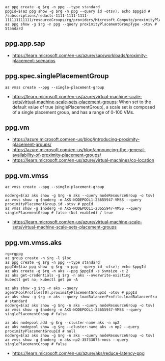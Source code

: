 ```
az ppg create -g $rg -n ppg --type standard
ppgId=$(az ppg show -g $rg -n ppg --query id -otsv); echo $ppgId # /subscriptions/redacts-1111-1111-1111-111111111111/resourceGroups/rg/providers/Microsoft.Compute/proximityPlacementGroups/ppg
az ppg show -g $rg -n ppg --query proximityPlacementGroupType -otsv # Standard
```

## ppg.app.sap

- https://learn.microsoft.com/en-us/azure/sap/workloads/proximity-placement-scenarios

## ppg.spec.singlePlacementGroup

```
az vmss create --ppg --single-placement-group
```

- https://learn.microsoft.com/en-us/azure/virtual-machine-scale-sets/virtual-machine-scale-sets-placement-groups: When set to the default value of true (singlePlacementGroup), a scale set is composed of a single placement group, and has a range of 0-100 VMs.

## ppg.vm

- https://azure.microsoft.com/en-us/blog/introducing-proximity-placement-groups/
- https://azure.microsoft.com/en-us/blog/announcing-the-general-availability-of-proximity-placement-groups/
- https://learn.microsoft.com/en-us/azure/virtual-machines/co-location

## ppg.vm.vmss

```
az vmss create --ppg --single-placement-group

noderg=$(az aks show -g $rg -n aks --query nodeResourceGroup -o tsv)  
az vmss show -g $noderg -n AKS-NODEPOOL1-23655947-VMSS --query proximityPlacementGroup.id -otsv # ppgId
az vmss show -g $noderg -n AKS-NODEPOOL1-23655947-VMSS --query singlePlacementGroup # false (Not enabled) / true
```

- https://learn.microsoft.com/en-us/azure/virtual-machine-scale-sets/virtual-machine-scale-sets-placement-groups

## ppg.vm.vmss.aks

```
rg=rgppg
az group create -n $rg -l $loc
az ppg create -g $rg -n ppg --type standard
ppgId=$(az ppg show -g $rg -n ppg --query id -otsv); echo $ppgId
az aks create -g $rg -n aks --ppg $ppgId -s $vmsize -c 2
az aks get-credentials -g $rg -n aks --overwrite-existing
kubectl get no; kubectl get po -A

az aks show -g $rg -n aks --query agentPoolProfiles[0].proximityPlacementGroupId -otsv # ppgId
az aks show -g $rg -n aks --query loadBalancerProfile.loadBalancerSku # standard
noderg=$(az aks show -g $rg -n aks --query nodeResourceGroup -o tsv)  
az vmss show -g $noderg -n AKS-NODEPOOL1-23655947-VMSS --query singlePlacementGroup # false

az aks nodepool add -g $rg --cluster-name aks -n np2
az aks nodepool show -g $rg --cluster-name aks -n np2 --query proximityPlacementGroupId # null
noderg=$(az aks show -g $rg -n aks --query nodeResourceGroup -o tsv)  
az vmss show -g $noderg -n aks-np2-35733075-vmss --query singlePlacementGroup # false
```

- https://learn.microsoft.com/en-us/azure/aks/reduce-latency-ppg
